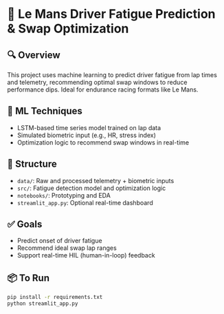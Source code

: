 # 🧠 Le Mans Driver Fatigue Prediction & Swap Optimization

## 🔍 Overview
This project uses machine learning to predict driver fatigue from lap times and telemetry, recommending optimal swap windows to reduce performance dips. Ideal for endurance racing formats like Le Mans.

## 🚀 ML Techniques
- LSTM-based time series model trained on lap data
- Simulated biometric input (e.g., HR, stress index)
- Optimization logic to recommend swap windows in real-time

## 📁 Structure
- `data/`: Raw and processed telemetry + biometric inputs
- `src/`: Fatigue detection model and optimization logic
- `notebooks/`: Prototyping and EDA
- `streamlit_app.py`: Optional real-time dashboard

## ✅ Goals
- Predict onset of driver fatigue
- Recommend ideal swap lap ranges
- Support real-time HIL (human-in-loop) feedback

## 📦 To Run
```bash
pip install -r requirements.txt
python streamlit_app.py
